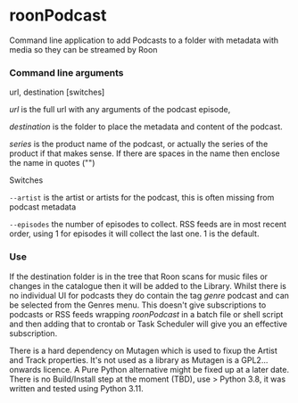 # roonPodcast
Command line application to add Podcasts to a folder with metadata with media so they can be streamed by Roon

### Command line arguments
url, destination [switches]

_url_ is the full url with any arguments of the podcast episode,

 _destination_ is the folder to place the metadata and content of the podcast.
 
_series_ is the product name of the podcast, or actually the series of the product if that makes sense. If there are spaces in the name then enclose the name in quotes ("")

Switches

`--artist` is the artist or artists for the podcast, this is often missing from podcast metadata

`--episodes` the number of episodes to collect. RSS feeds are in most recent order, using 1 for episodes it will collect the last one. 1 is the default.

### Use
If the destination folder is in the tree that Roon scans for music files or changes in the catalogue then it will be added to the Library. Whilst there is no individual UI for podcasts they do contain the tag _genre_ podcast and can be selected from the Genres menu.
This doesn't give subscriptions to podcasts or RSS feeds wrapping _roonPodcast_ in a batch file or shell script and then adding that to crontab or Task Scheduler will give you an effective subscription.

There is a hard dependency on Mutagen which is used to fixup the Artist and Track properties. It's not used as a library as Mutagen is a GPL2... onwards licence. A Pure Python alternative might be fixed up at a later date. There is no Build/Install step at the moment (TBD), use > Python 3.8, it was written and tested using Python 3.11.

